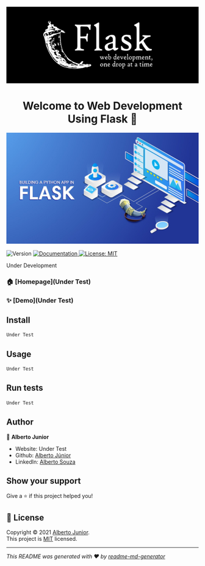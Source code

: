 <p align="center">
<img width="1500" height="200" src="./resources/python-flask.png" >
</p>
<h1 align="center">Welcome to Web Development Using Flask 👋</h1>


![home](./resources/flask-intro.jpg)
<p>
  <img alt="Version" src="https://img.shields.io/badge/version-1.0.0a:Launching Base-blue.svg?cacheSeconds=2592000" />
  <a href="Under Test" target="_blank">
    <img alt="Documentation" src="https://img.shields.io/badge/documentation-yes-brightgreen.svg" />
  </a>
  <a href="<img alt=&#34;GitHub&#34; src=&#34;https://img.shields.io/github/license/wayfiding/ROCKETSEAT?color=MIT&logo=MIT&logoColor=MIT&#34;>" target="_blank">
    <img alt="License: MIT" src="https://img.shields.io/badge/License-MIT-yellow.svg" />
  </a>
</p>

Under Development

### 🏠 [Homepage](Under Test)

### ✨ [Demo](Under Test)

## Install

```sh
Under Test
```

## Usage

```sh
Under Test
```

## Run tests

```sh
Under Test
```

## Author

👤 **Alberto Junior**

* Website: Under Test
* Github: [Alberto Júnior](https://github.com/wayfiding)
* LinkedIn: [Alberto Souza](https://linkedin.com/in/alberto-souza)



## Show your support

Give a ⭐️ if this project helped you!

## 📝 License

Copyright © 2021 [Alberto Junior](https://github.com/Test).<br />
This project is [MIT](<img alt=&#34;GitHub&#34; src=&#34;https://img.shields.io/github/license/wayfiding/ROCKETSEAT?color=MIT&logo=MIT&logoColor=MIT&#34;>) licensed.

***
_This README was generated with ❤️ by [readme-md-generator](https://github.com/kefranabg/readme-md-generator)_